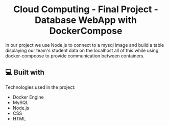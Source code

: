 <h1 align="center" id="title">Cloud Computing - Final Project - Database WebApp with DockerCompose</h1>

<p id="description">In our project we use Node.js to connect to a mysql image and build a table displaying our team's student data on the localhost all of this while using docker-compoose to provide communication between containers.</p>

  
  
<h2>💻 Built with</h2>

Technologies used in the project:

*   Docker Engine
*   MySQL
*   Node.js
*   CSS
*   HTML
